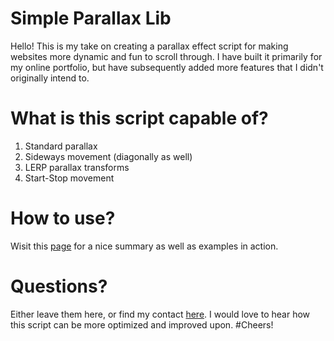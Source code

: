 # Simple Parallax Lib
Hello! This is my take on creating a parallax effect script
for making websites more dynamic and fun to scroll through.
I have built it primarily for my online portfolio, but have
subsequently added more features that I didn't originally
intend to.
# What is this script capable of?
1. Standard parallax
2. Sideways movement (diagonally as well)
3. LERP parallax transforms
4. Start-Stop movement
# How to use?
Wisit this [page](https://krisdifire.github.io/parallax.html "Parallax") for a nice summary as well as
examples in action.
# Questions?
Either leave them here, or find my contact [here](https://krisdifire.github.io/ "Kris' portfolio").
I would love to hear how this script can be more optimized and improved upon.
#Cheers!
